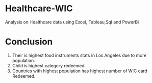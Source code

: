 # Healthcare-WIC
Analysis on Healthcare data using Excel, Tableau,Sql and PowerBi 
# Conclusion
1) Their is highest food instruments stats in Los Angeles due to more population.
2) Child is highest category redeemed.
3) Countries with highest population has highest number of  WIC card Redeemed.
